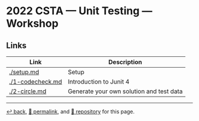 # 2022 CSTA &mdash; Unit Testing &mdash; Workshop

## Links

| Link | Description |
| --- | --- |
| [./setup.md](https://psb-david-petty.github.io/2022-csta/doc/workshop/setup.html) | Setup |
| [./1-codecheck.md](https://psb-david-petty.github.io/2022-csta/doc/workshop/1-codecheck.html) | Introduction to Junit 4 |
| [./2-circle.md](https://psb-david-petty.github.io/2022-csta/doc/workshop/1-circle.html) | Generate your own solution and test data |

<hr>

[&#8617; back](https://psb-david-petty.github.io/2022-csta/doc/), [&#128279; permalink](https://psb-david-petty.github.io/2022-csta/doc/workshop/), and [&#128297; repository](https://github.com/psb-david-petty/2022-csta/tree/main/doc/workshop/) for this page.
